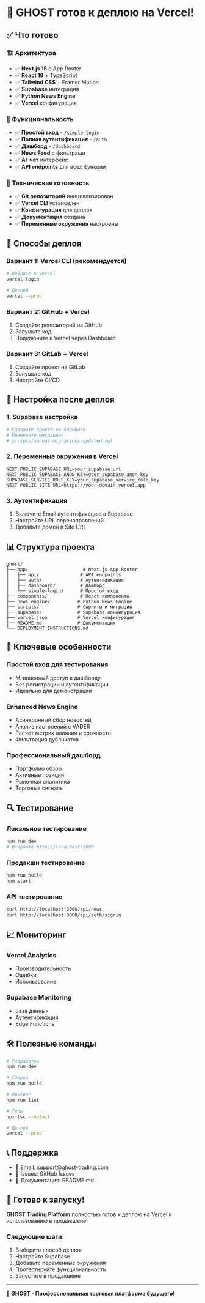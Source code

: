 # 🚀 GHOST готов к деплою на Vercel!

## ✅ Что готово

### 🏗 Архитектура
- ✅ **Next.js 15** с App Router
- ✅ **React 18** + TypeScript
- ✅ **Tailwind CSS** + Framer Motion
- ✅ **Supabase** интеграция
- ✅ **Python News Engine**
- ✅ **Vercel** конфигурация

### 📱 Функциональность
- ✅ **Простой вход** - `/simple-login`
- ✅ **Полная аутентификация** - `/auth`
- ✅ **Дашборд** - `/dashboard`
- ✅ **News Feed** с фильтрами
- ✅ **AI-чат** интерфейс
- ✅ **API endpoints** для всех функций

### 🔧 Техническая готовность
- ✅ **Git репозиторий** инициализирован
- ✅ **Vercel CLI** установлен
- ✅ **Конфигурация** для деплоя
- ✅ **Документация** создана
- ✅ **Переменные окружения** настроены

## 🚀 Способы деплоя

### Вариант 1: Vercel CLI (рекомендуется)
```bash
# Войдите в Vercel
vercel login

# Деплой
vercel --prod
```

### Вариант 2: GitHub + Vercel
1. Создайте репозиторий на GitHub
2. Запушьте код
3. Подключите к Vercel через Dashboard

### Вариант 3: GitLab + Vercel
1. Создайте проект на GitLab
2. Запушьте код
3. Настройте CI/CD

## 🔧 Настройка после деплоя

### 1. Supabase настройка
```bash
# Создайте проект на Supabase
# Примените миграции:
# scripts/manual-migrations-updated.sql
```

### 2. Переменные окружения в Vercel
```
NEXT_PUBLIC_SUPABASE_URL=your_supabase_url
NEXT_PUBLIC_SUPABASE_ANON_KEY=your_supabase_anon_key
SUPABASE_SERVICE_ROLE_KEY=your_supabase_service_role_key
NEXT_PUBLIC_SITE_URL=https://your-domain.vercel.app
```

### 3. Аутентификация
1. Включите Email аутентификацию в Supabase
2. Настройте URL перенаправлений
3. Добавьте домен в Site URL

## 📊 Структура проекта

```
ghost/
├── app/                    # Next.js App Router
│   ├── api/               # API endpoints
│   ├── auth/              # Аутентификация
│   ├── dashboard/         # Дашборд
│   └── simple-login/      # Простой вход
├── components/            # React компоненты
├── news_engine/          # Python News Engine
├── scripts/              # Скрипты и миграции
├── supabase/             # Supabase конфигурация
├── vercel.json           # Vercel конфигурация
├── README.md             # Документация
└── DEPLOYMENT_INSTRUCTIONS.md
```

## 🎯 Ключевые особенности

### Простой вход для тестирования
- Мгновенный доступ к дашборду
- Без регистрации и аутентификации
- Идеально для демонстрации

### Enhanced News Engine
- Асинхронный сбор новостей
- Анализ настроений с VADER
- Расчет метрик влияния и срочности
- Фильтрация дубликатов

### Профессиональный дашборд
- Портфолио обзор
- Активные позиции
- Рыночная аналитика
- Торговые сигналы

## 🔍 Тестирование

### Локальное тестирование
```bash
npm run dev
# Откройте http://localhost:3000
```

### Продакшн тестирование
```bash
npm run build
npm start
```

### API тестирование
```bash
curl http://localhost:3000/api/news
curl http://localhost:3000/api/auth/signin
```

## 📈 Мониторинг

### Vercel Analytics
- Производительность
- Ошибки
- Использование

### Supabase Monitoring
- База данных
- Аутентификация
- Edge Functions

## 🛠 Полезные команды

```bash
# Разработка
npm run dev

# Сборка
npm run build

# Линтинг
npm run lint

# Типы
npx tsc --noEmit

# Деплой
vercel --prod
```

## 📞 Поддержка

- 📧 Email: support@ghost-trading.com
- 💬 Issues: GitHub Issues
- 📖 Документация: README.md

## 🎉 Готово к запуску!

**GHOST Trading Platform** полностью готов к деплою на Vercel и использованию в продакшене!

### Следующие шаги:
1. Выберите способ деплоя
2. Настройте Supabase
3. Добавьте переменные окружения
4. Протестируйте функциональность
5. Запустите в продакшене

---

**🚀 GHOST - Профессиональная торговая платформа будущего!**
